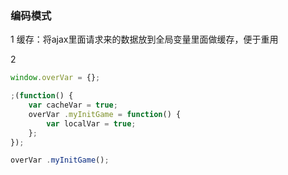### 编码模式

1 缓存：将ajax里面请求来的数据放到全局变量里面做缓存，便于重用

2

```js
window.overVar = {};

;(function() {
    var cacheVar = true;
    overVar .myInitGame = function() {
        var localVar = true;
    };
});
```

```js
overVar .myInitGame();
```



